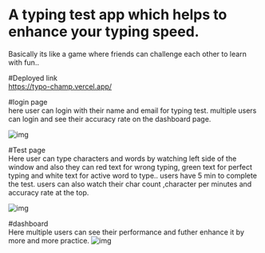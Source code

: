 # A typing test app which helps to enhance your typing speed.
Basically its like a game where friends can challenge each other to learn with fun..

#Deployed link  <br/>
https://typo-champ.vercel.app/

#login page <br/>
here user can login with their name and email for typing test.
multiple users can login and see their accuracy rate on the dashboard page.

<img src="https://github.com/Prashant7970/typingmaster/assets/95179001/d810e39d-540b-40b4-8584-a02aff1a715c" alt="img"/>


#Test page <br/>
Here user can type characters and words by watching left side of the window and also they can red text for wrong typing, green text for perfect typing and white text for active word to type..
users have 5 min to complete the test.
users can also watch their char count ,character per minutes and accuracy rate at the top.

<img src="https://github.com/Prashant7970/typingmaster/assets/95179001/23a12313-d77d-41ae-9c6a-1c6df1b0670d" alt="img"/>


#dashboard  <br/>
Here multiple users can see their performance and futher enhance it by more and more practice.
<img src="https://github.com/Prashant7970/typingmaster/assets/95179001/48b06ad5-202d-4f50-b616-7cff2c19fc1a" alt="img"/>
